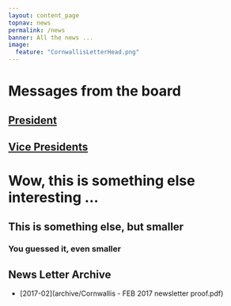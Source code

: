 ```yaml
---
layout: content_page
topnav: news
permalink: /news
banner: All the news ...
image:
  feature: "CornwallisLetterHead.png"
---
```



# Messages from the board

## [President](presidents.html)

## [Vice Presidents](vicepresidents.html)


# Wow, this is something else interesting ...



## This is something else, but smaller


### You guessed it, even smaller


## News Letter Archive

* [2017-02](archive/Cornwallis - FEB 2017 newsletter proof.pdf)
